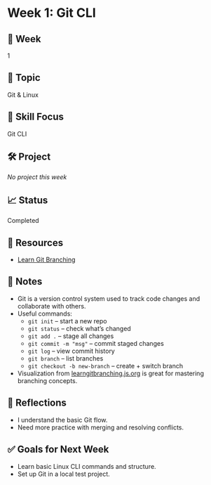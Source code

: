 # Week 1: Git CLI

## 📅 Week
1

## 🧠 Topic
Git & Linux

## 🎯 Skill Focus
Git CLI

## 🛠️ Project
_No project this week_

## 📈 Status
Completed

## 🔗 Resources
- [Learn Git Branching](https://learngitbranching.js.org)

## 📝 Notes
- Git is a version control system used to track code changes and collaborate with others.
- Useful commands:
  - `git init` – start a new repo
  - `git status` – check what’s changed
  - `git add .` – stage all changes
  - `git commit -m "msg"` – commit staged changes
  - `git log` – view commit history
  - `git branch` – list branches
  - `git checkout -b new-branch` – create + switch branch
- Visualization from [learngitbranching.js.org](https://learngitbranching.js.org) is great for mastering branching concepts.

## 🤔 Reflections
- I understand the basic Git flow.
- Need more practice with merging and resolving conflicts.

## ✅ Goals for Next Week
- Learn basic Linux CLI commands and structure.
- Set up Git in a local test project.